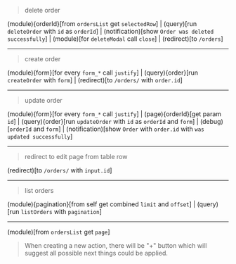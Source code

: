 > delete order

(module){orderId}[from `ordersList` get `selectedRow`]
|
(query)[run `deleteOrder` with `id` as `orderId`]
|
(notification)[show `Order was deleted successfully`]
|
(module)[for `deleteModal` call `close`]
|
(redirect)[to `/orders`]

---

> create order

(module){form}[for every `form_*` call `justify`]
|
(query){order}[run `createOrder` with `form`]
|
(redirect)[to `/orders/` with `order.id`]

---

> update order

(module){form}[for every `form_*` call `justify`]
|
(page){orderId}[get param `id`]
|
(query){order}[run `updateOrder` with `id` as `orderId` and `form`]
|
(debug)[`orderId` and `form`]
|
(notification)[show `Order` with `order.id` with `was updated successfully`]

---

> redirect to edit page from table row

(redirect)[to `/orders/` with `input.id`]

---

> list orders

(module){pagination}[from self get combined `limit` and `offset`]
|
(query)[run `listOrders` with `pagination`]

---

(module)[from `ordersList` get `page`]

> When creating a new action, there will be "+" button which will suggest all possible next things could be applied.
